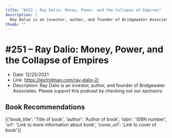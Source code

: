 ```yaml
---
title: "#251 – Ray Dalio: Money, Power, and the Collapse of Empires"
description: |
  Ray Dalio is an investor, author, and founder of Bridgewater Associates. Please support this podcast by checking out our sponsors:"
thumb: ""
---
```


# #251 – Ray Dalio: Money, Power, and the Collapse of Empires

  - Date: 12/25/2021
  - Link: https://lexfridman.com/ray-dalio-2/
  - Description: Ray Dalio is an investor, author, and founder of Bridgewater Associates. Please support this podcast by checking out our sponsors:

## Book Recommendations

[{'book_title': 'Title of book', 'author': 'Author of book', 'isbn': 'ISBN number', 'url': 'Link to more information about book', 'cover_url': 'Link to cover of book'}]